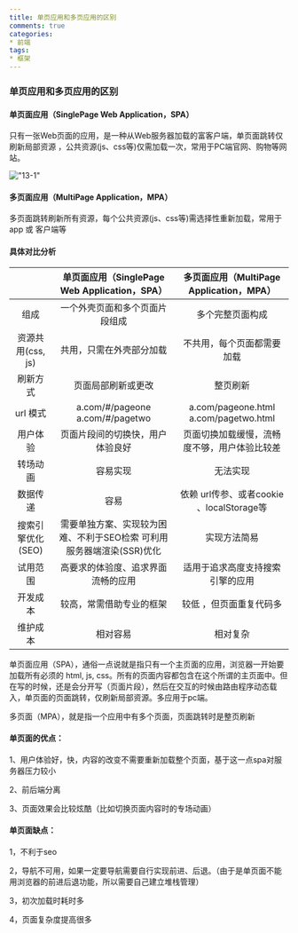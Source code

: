 ```yaml
---
title: 单页应用和多页应用的区别
comments: true
categories: 
* 前端
tags: 
* 框架
---
```


### 单页应用和多页应用的区别

#### 单页面应用（SinglePage Web Application，SPA）

只有一张Web页面的应用，是一种从Web服务器加载的富客户端，单页面跳转仅刷新局部资源 ，公共资源(js、css等)仅需加载一次，常用于PC端官网、购物等网站。

!["13-1"](13-1.png)

#### 多页面应用（MultiPage Application，MPA）

多页面跳转刷新所有资源，每个公共资源(js、css等)需选择性重新加载，常用于 app 或 客户端等

#### 具体对比分析

|	|单页面应用（SinglePage Web Application，SPA）	|多页面应用（MultiPage Application，MPA）|
| :-----:| :----: | :----: |
|组成	|一个外壳页面和多个页面片段组成	|多个完整页面构成
|资源共用(css, js)|	共用，只需在外壳部分加载|	不共用，每个页面都需要加载
|刷新方式	|页面局部刷新或更改|	整页刷新
|url 模式|	a.com/#/pageone a.com/#/pagetwo|	a.com/pageone.html a.com/pagetwo.html
|用户体验	|页面片段间的切换快，用户体验良好|	页面切换加载缓慢，流畅度不够，用户体验比较差
|转场动画|	容易实现|	无法实现
|数据传递|	容易|	依赖 url传参、或者cookie 、localStorage等
|搜索引擎优化(SEO)|	需要单独方案、实现较为困难、不利于SEO检索 可利用服务器端渲染(SSR)优化|	实现方法简易
|试用范围|	高要求的体验度、追求界面流畅的应用|	适用于追求高度支持搜索引擎的应用
|开发成本|	较高，常需借助专业的框架|	较低 ，但页面重复代码多
|维护成本	|相对容易|	相对复杂

单页面应用（SPA），通俗一点说就是指只有一个主页面的应用，浏览器一开始要加载所有必须的 html, js, css。所有的页面内容都包含在这个所谓的主页面中。但在写的时候，还是会分开写（页面片段），然后在交互的时候由路由程序动态载入，单页面的页面跳转，仅刷新局部资源。多应用于pc端。

多页面（MPA），就是指一个应用中有多个页面，页面跳转时是整页刷新

#### 单页面的优点：

1、用户体验好，快，内容的改变不需要重新加载整个页面，基于这一点spa对服务器压力较小

2、前后端分离

3、页面效果会比较炫酷（比如切换页面内容时的专场动画）

#### 单页面缺点：

1，不利于seo

2，导航不可用，如果一定要导航需要自行实现前进、后退。（由于是单页面不能用浏览器的前进后退功能，所以需要自己建立堆栈管理）

3，初次加载时耗时多

4，页面复杂度提高很多

